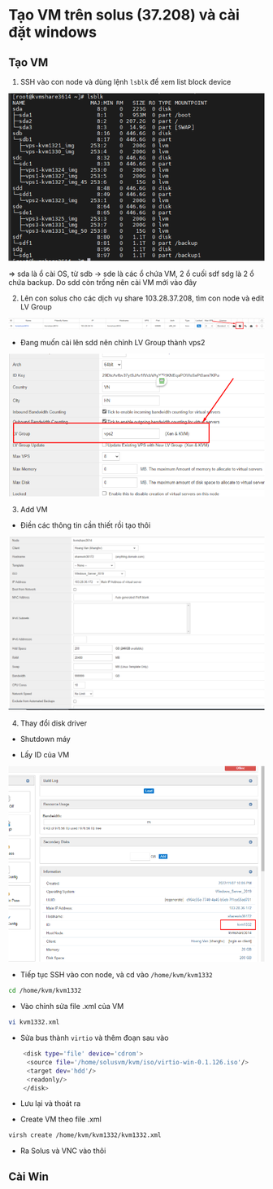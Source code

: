 # Tạo VM trên solus (37.208) và cài đặt windows

## Tạo VM

1. SSH vào con node và dùng lệnh ```lsblk``` để xem list block device

![](./images/Screenshot_1.png)

=> sda là ổ cài OS, từ sdb -> sde là các ổ chứa VM, 2 ổ cuối sdf sdg là 2 ổ chứa backup. Do sdd còn trống nên cài VM mới vào đây

2. Lên con solus cho các dịch vụ share 103.28.37.208, tìm con node và edit LV Group

![](./images/Screenshot_2.png)

- Đang muốn cài lên sdd nên chỉnh LV Group thành vps2

![](./images/Screenshot_3.png)

3. Add VM

- Điền các thông tin cần thiết rồi tạo thôi

![](./images/Screenshot_4.png)

4. Thay đổi disk driver

- Shutdown máy

- Lấy ID của VM

![](./images/Screenshot_5.png)

- Tiếp tục SSH vào con node, và cd vào ```/home/kvm/kvm1332```

```sh
cd /home/kvm/kvm1332
```

- Vào chỉnh sửa file .xml của VM

```sh
vi kvm1332.xml
```

- Sửa bus thành ```virtio``` và thêm đoạn sau vào

```sh
    <disk type='file' device='cdrom'>
     <source file='/home/solusvm/kvm/iso/virtio-win-0.1.126.iso'/>
     <target dev='hdd'/>
     <readonly/>
    </disk>
```

- Lưu lại và thoát ra

- Create VM theo file .xml

```sh
virsh create /home/kvm/kvm1332/kvm1332.xml
```

- Ra Solus và VNC vào thôi

## Cài Win



